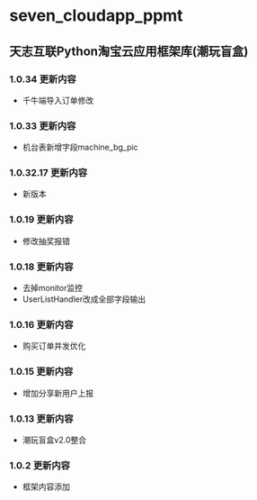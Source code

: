 # seven_cloudapp_ppmt

## 天志互联Python淘宝云应用框架库(潮玩盲盒)

### 1.0.34 更新内容
* 千牛端导入订单修改

### 1.0.33 更新内容
* 机台表新增字段machine_bg_pic

### 1.0.32.17 更新内容
* 新版本

### 1.0.19 更新内容
* 修改抽奖报错


### 1.0.18 更新内容
* 去掉monitor监控
* UserListHandler改成全部字段输出

### 1.0.16 更新内容
* 购买订单并发优化

### 1.0.15 更新内容
* 增加分享新用户上报

### 1.0.13 更新内容
* 潮玩盲盒v2.0整合

### 1.0.2 更新内容
* 框架内容添加
